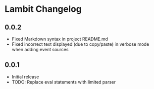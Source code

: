 Lambit Changelog
================

0.0.2
---
- Fixed Markdown syntax in project README.md
- Fixed incorrect text displayed (due to copy/paste) in verbose mode when adding event sources

0.0.1
---
- Initial release
- TODO: Replace eval statements with limited parser
